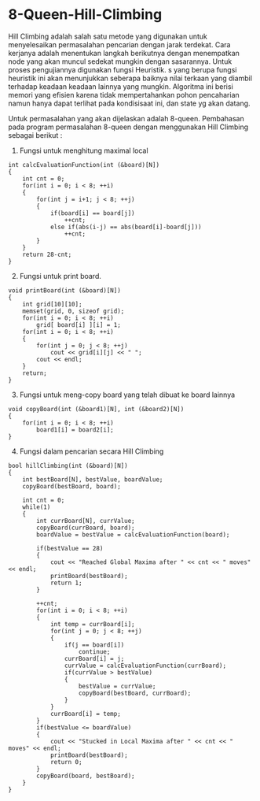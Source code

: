 # 8-Queen-Hill-Climbing

Hill Climbing adalah salah satu metode yang digunakan untuk menyelesaikan permasalahan pencarian dengan jarak terdekat. 
Cara kerjanya adalah menentukan langkah berikutnya dengan menempatkan node yang akan muncul sedekat mungkin dengan sasarannya. 
Untuk proses pengujiannya digunakan fungsi Heuristik. s  yang berupa    fungsi    heuristik    ini    akan    menunjukkan seberapa baiknya nilai terkaan yang diambil terhadap keadaan keadaan lainnya yang mungkin.
Algoritma ini berisi memori yang  efisien  karena  tidak  mempertahankan  pohon pencaharian namun hanya dapat terlihat pada kondisisaat ini, dan state yg akan datang. 

Untuk permasalahan yang akan dijelaskan adalah 8-queen.
Pembahasan pada program permasalahan 8-queen dengan menggunakan Hill Climbing sebagai berikut :
1. Fungsi untuk menghitung maximal local
```
int calcEvaluationFunction(int (&board)[N])
{
	int cnt = 0;
	for(int i = 0; i < 8; ++i)
	{
		for(int j = i+1; j < 8; ++j)
		{
			if(board[i] == board[j])
				++cnt;
			else if(abs(i-j) == abs(board[i]-board[j]))
				++cnt;
		}
	}
	return 28-cnt;
}
```
2. Fungsi untuk print board.
```
void printBoard(int (&board)[N])
{
	int grid[10][10];
	memset(grid, 0, sizeof grid);
	for(int i = 0; i < 8; ++i)
		grid[ board[i] ][i] = 1;
	for(int i = 0; i < 8; ++i)
	{
		for(int j = 0; j < 8; ++j)
			cout << grid[i][j] << " ";
		cout << endl;
	}
	return;
}
```
3. Fungsi untuk meng-copy board yang telah dibuat ke board lainnya
```
void copyBoard(int (&board1)[N], int (&board2)[N])
{
	for(int i = 0; i < 8; ++i)
		board1[i] = board2[i];
}
```
4. Fungsi dalam pencarian secara Hill Climbing
```
bool hillClimbing(int (&board)[N])
{
	int bestBoard[N], bestValue, boardValue;
	copyBoard(bestBoard, board);

	int cnt = 0;
	while(1)
	{
		int currBoard[N], currValue;
		copyBoard(currBoard, board);
		boardValue = bestValue = calcEvaluationFunction(board);

		if(bestValue == 28)
		{
			cout << "Reached Global Maxima after " << cnt << " moves" << endl;
			printBoard(bestBoard);
			return 1;
		}

		++cnt;
		for(int i = 0; i < 8; ++i)
		{
			int temp = currBoard[i];
			for(int j = 0; j < 8; ++j)
			{
				if(j == board[i])
					continue;
				currBoard[i] = j;
				currValue = calcEvaluationFunction(currBoard);
				if(currValue > bestValue)
				{
					bestValue = currValue;
					copyBoard(bestBoard, currBoard);
				}
			}
			currBoard[i] = temp;
		}
		if(bestValue <= boardValue)
		{
			cout << "Stucked in Local Maxima after " << cnt << " moves" << endl;
			printBoard(bestBoard);
			return 0;
		}
		copyBoard(board, bestBoard);
	}
}
```
